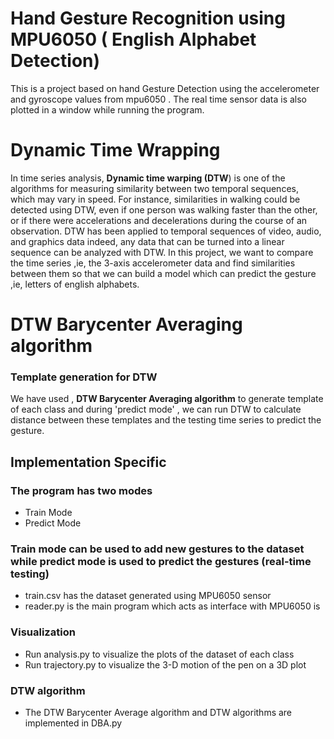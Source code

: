 # Hand Gesture Recognition  using MPU6050 ( English Alphabet Detection)

This is a project based on hand Gesture Detection using the accelerometer and gyroscope values from mpu6050 . The real time sensor data is also plotted in a window while running the program.

# Dynamic Time Wrapping 
In time series analysis, **Dynamic time warping (DTW**) is one of the algorithms for measuring similarity between two temporal sequences, which may vary in speed. For instance, similarities in walking could be detected using DTW, even if one person was walking faster than the other, or if there were accelerations and decelerations during the course of an observation. DTW has been applied to temporal sequences of video, audio, and graphics data  indeed, any data that can be turned into a linear sequence can be analyzed with DTW.
In this project, we want to compare the time series ,ie, the 3-axis accelerometer data and find similarities between them so that we can build a model which can predict the gesture ,ie, letters of english alphabets.


# DTW Barycenter Averaging algorithm
### Template generation for DTW

We have used , **DTW Barycenter Averaging algorithm** to generate template of each class and during 'predict mode' , we can run DTW to calculate distance between these templates and the testing time series to predict the gesture.


## Implementation Specific

### The program has two modes
- Train Mode
- Predict Mode

 ### Train mode can be used to add new gestures to the dataset while predict mode is used to predict the gestures (real-time testing)

- train.csv has the dataset generated using MPU6050 sensor
- reader.py is the main program which acts as interface with MPU6050 is 

### Visualization
- Run analysis.py   to visualize the plots of the dataset of each class
- Run trajectory.py to visualize the 3-D motion of the pen on a 3D plot

### DTW algorithm
- The DTW Barycenter Average algorithm and DTW algorithms are implemented in DBA.py
